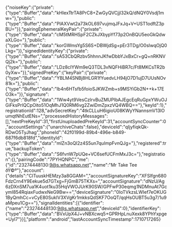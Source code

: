 {"noiseKey":{"private":{"type":"Buffer","data":"kHIexTtrTA8PrC8+ZwGyQVCjjI32kQ/dNQY0Vsdj1mw="},"public":{"type":"Buffer","data":"PlAXVwt2a73kOL697vujmqJFxJq+V+UST1odftZ3pBU="}},"pairingEphemeralKeyPair":{"private":{"type":"Buffer","data":"cM5tMRHSpF2CZkJXbypYf73p2OnBQU5eoGkQdwaXLGo="},"public":{"type":"Buffer","data":"korGWmsYg5S6S+DBWjdSg+pEr3TDg/O0slwqOjQ0Lkg="}},"signedIdentityKey":{"private":{"type":"Buffer","data":"sA53CbQRzbv5hhnnJKfwDbbYJxBxCr+gQ+nRKNVQj2k="},"public":{"type":"Buffer","data":"LDz8cIYWm9eQ3TDL3vNQFHiBR7c/Ft8MKCsTR2b0yXw="}},"signedPreKey":{"keyPair":{"private":{"type":"Buffer","data":"YBLM4SNBj8HLGR1fYuedvLH94jO7D1ujD7UUsNOv81k="},"public":{"type":"Buffer","data":"lb4n6HTsfb5foioSJKWZmb+s9MSYiGb2N++k+17EO3k="}},"signature":{"type":"Buffer","data":"1Ww4yt9VesCzlrvBuZMUPIbAJEgcEqRuGpxYWuOJGiFksPrlQCpOito51OqMhJ1Q0RM6vg2ZwiDmZpxzVQ4WBQ=="},"keyId":1},"registrationId":128,"advSecretKey":"4tkCLLuH6igioU08KWyYNannsmV13lOumqtNhEutENs=","processedHistoryMessages":[],"nextPreKeyId":31,"firstUnuploadedPreKeyId":31,"accountSyncCounter":0,"accountSettings":{"unarchiveChats":false},"deviceId":"qIjyfiqkQk-RDwO5TyJhag","phoneId":"42f0199d-89b4-496e-b849-687f6db818fd","identityId":{"type":"Buffer","data":"mlZn3oQI2z4S5un7quImpFvnQJg="},"registered":true,"backupToken":{"type":"Buffer","data":"S6fvnW7pUQe+VC6sefUCFmMxJ3c="},"registration":{},"pairingCode":"7PYHQNPC","me":{"id":"23274448130:9@s.whatsapp.net","name":"Mr Take Tee ðŸ©º"},"account":{"details":"CITuuskHEMzy3a8GGAM=","accountSignatureKey":"XFSlfgn680FdzCrn4Y9Eekue5d7GTxg+FjGmB75TKXs=","accountSignature":"dNzU/Ag6zDXnSM7ua1K4uot1ku35HqVWOJUrK90SW/GPFwP30eqmg1NDMnuAt7GcymI854RqiaxFudwxNeG9Bw==","deviceSignature":"0IoTVkzsLWIef7eOKUG1ByQmhCc+vCyE80SukIV3XVgKr1mkksQdSKF7OoQT/qqHsOUBT5u3g7/1u9aMpeu1Cg=="},"signalIdentities":[{"identifier":{"name":"23274448130:9@s.whatsapp.net","deviceId":0},"identifierKey":{"type":"Buffer","data":"BVxUpX4J+vNBXcwq5+GPRHpLnuXexk8YPhYxpge+Uyl7"}}],"platform":"android","lastAccountSyncTimestamp":1710717265}

